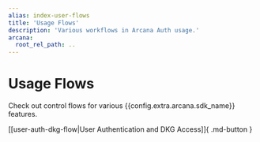 ```yaml
---
alias: index-user-flows
title: 'Usage Flows'
description: 'Various workflows in Arcana Auth usage.'
arcana:
  root_rel_path: ..
---
```


# Usage Flows

Check out control flows for various {{config.extra.arcana.sdk_name}} features.

[[user-auth-dkg-flow|User Authentication and DKG Access]]{ .md-button }